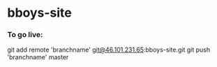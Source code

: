 # bboys-site

### To go live:

git add remote 'branchname' git@46.101.231.65:bboys-site.git
git push 'branchname' master

